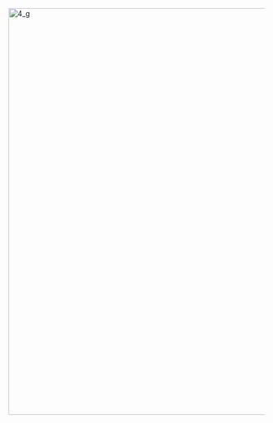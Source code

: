 <a href="https://raw.githubusercontent.com/AlmeidaAlin3/MachineLearning/master/ProblemSet2/Exercise4/img/4g_w.png"><img src="https://raw.githubusercontent.com/AlmeidaAlin3/MachineLearning/master/ProblemSet2/Exercise4/img/4g_w.png" title="4_g" alt="4_g" width="800"></a>


